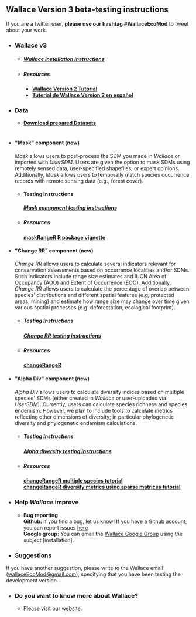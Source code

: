## Wallace Version 3 beta-testing instructions

If you are a twitter user, **please use our hashtag #WallaceEcoMod** to tweet about your work.


* ### **Wallace v3**
  + ##### [Wallace installation instructions](installation_instructions.md)
  + ##### Resources
    + [**Wallace Version 2 Tutorial**](https://wallaceecomod.github.io/wallace/articles/tutorial-v2.html)
    + [**Tutorial de Wallace Version 2 en español**](https://wallaceecomod.github.io/wallace/articles/tutorial-v2.html)

* ### Data
  + [**Download prepared Datasets**](Data.md)<br><br>


* #### **"Mask" component (new)**
  *Mask* allows users to post-process the SDM you made in *Wallace* or imported with *UserSDM*.  Users are given the option to mask SDMs using remotely sensed data, user-specified shapefiles, or expert opinions. Additionally, *Mask* allows users to temporally match species occurrence records with remote sensing data (e.g., forest cover).
  
  + #### Testing Instructions
    ##### [Mask component testing instructions](mrw.md)
  + ##### Resources
    [**maskRangeR R package vignette**](https://cmerow.github.io/maskRangeR/maskRangeR_Tutorial.html)


* #### **"Change RR" component (new)**
  *Change RR* allows users to calculate several indicators relevant for conservation assessments based on occurrence localities and/or SDMs. Such indicators include range size estimates and IUCN Area of Occupancy (AOO) and Extent of Occurrence (EOO). Additionally, *Change RR* allows users to calculate the percentage of overlap between species' distributions and different spatial features (e.g, protected areas, mining) and estimate how range size may change over time given various spatial processes (e.g. deforestation, ecological footprint).
  
  + ##### Testing Instructions
    ##### [Change RR testing instructions](crt.md)
  + ##### Resources
    [**changeRangeR**](pdf/singleSpeciesMetrics.pdf)


* #### **"Alpha Div" component (new)**
  *Alpha Div* allows users to calculate diversity indices based on multiple species' SDMs (either created in *Wallace* or user-uploaded via *UserSDM*). Currently, users can calculate species richness and species endemism. However, we plan to include tools to calculate metrics reflecting other dimensions of diversity; in particular phylogenetic diversity and phylogenetic endemism calculations.
  
  + ##### Testing Instructions
    ##### [Alpha diversity testing instructions](crr.md)
  + ##### Resources
    [**changeRangeR multiple species tutorial**](pdf/BiodivMetrics.pdf)<br>
    [**changeRangeR diversity metrics using sparse matrices tutorial**](pdf/Diversity_Metrics_Using_Sparse_Matrices.pdf)
    


* ### **Help *Wallace* improve**
  + **Bug reporting**<br>
  **Github:** If you find a bug, let us know! If you have a Github account, you can report issues [here](https://github.com/wallaceEcoMod/wallace/issues) <br>
  **Google group:** You can email the [Wallace Google Group](https://groups.google.com/g/wallaceEcoMod) using the subject [installation]. <br>
  
* ### **Suggestions**
If you have another suggestion, please write to the Wallace email (wallaceEcoMod@gmail.com), specifying that you have been testing the development version.<br>

* ### Do you want to know more about Wallace?
  + Please visit our [website](https://wallaceecomod.github.io/).


